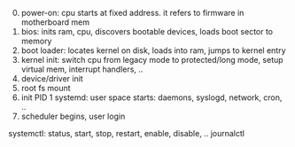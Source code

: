 ---
---
0. power-on: cpu starts at fixed address. it refers to firmware in motherboard mem
1. bios: inits ram, cpu, discovers bootable devices, loads boot sector to memory
2. boot loader: locates kernel on disk, loads into ram, jumps to kernel entry
3. kernel init: switch cpu from legacy mode to protected/long mode, setup virtual mem, interrupt handlers, ..
4. device/driver init
5. root fs mount
6. init PID 1 systemd: user space starts: daemons, syslogd, network, cron, ..
7. scheduler begins, user login

systemctl: status, start, stop, restart, enable, disable, ..
journalctl
